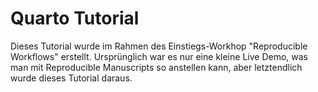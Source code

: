 
# Quarto Tutorial

Dieses Tutorial wurde im Rahmen des Einstiegs-Workhop "Reproducible Workflows" erstellt.
Ursprünglich war es nur eine kleine Live Demo, was man mit Reproducible Manuscripts so anstellen kann, aber letztendlich wurde dieses Tutorial daraus.
